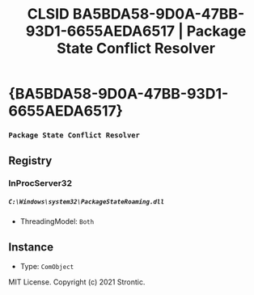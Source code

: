 ﻿---
title: "CLSID BA5BDA58-9D0A-47BB-93D1-6655AEDA6517 | Package State Conflict Resolver"
excerpt: What is COM-Object CLSID BA5BDA58-9D0A-47BB-93D1-6655AEDA6517?
---

# {BA5BDA58-9D0A-47BB-93D1-6655AEDA6517}

### `Package State Conflict Resolver`

## Registry


### InProcServer32

##### `C:\Windows\system32\PackageStateRoaming.dll`
* ThreadingModel: `Both`

## Instance

* Type: `ComObject`

MIT License. Copyright (c) 2021 Strontic.


